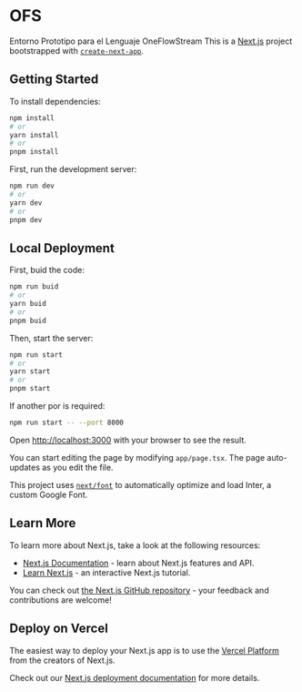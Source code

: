 # OFS
Entorno Prototipo para el Lenguaje OneFlowStream
This is a [Next.js](https://nextjs.org/) project bootstrapped with [`create-next-app`](https://github.com/vercel/next.js/tree/canary/packages/create-next-app).

## Getting Started

To install dependencies:
```bash
npm install
# or
yarn install
# or
pnpm install
```


First, run the development server:

```bash
npm run dev
# or
yarn dev
# or
pnpm dev
```

## Local Deployment

First, buid the code:

```bash
npm run buid
# or
yarn buid
# or
pnpm buid
```

Then, start the server:

```bash
npm run start
# or
yarn start
# or
pnpm start
```
If another por is required:
```bash
npm run start -- --port 8000
```


Open [http://localhost:3000](http://localhost:3000) with your browser to see the result.

You can start editing the page by modifying `app/page.tsx`. The page auto-updates as you edit the file.

This project uses [`next/font`](https://nextjs.org/docs/basic-features/font-optimization) to automatically optimize and load Inter, a custom Google Font.

## Learn More

To learn more about Next.js, take a look at the following resources:

- [Next.js Documentation](https://nextjs.org/docs) - learn about Next.js features and API.
- [Learn Next.js](https://nextjs.org/learn) - an interactive Next.js tutorial.

You can check out [the Next.js GitHub repository](https://github.com/vercel/next.js/) - your feedback and contributions are welcome!

## Deploy on Vercel

The easiest way to deploy your Next.js app is to use the [Vercel Platform](https://vercel.com/new?utm_medium=default-template&filter=next.js&utm_source=create-next-app&utm_campaign=create-next-app-readme) from the creators of Next.js.

Check out our [Next.js deployment documentation](https://nextjs.org/docs/deployment) for more details.
